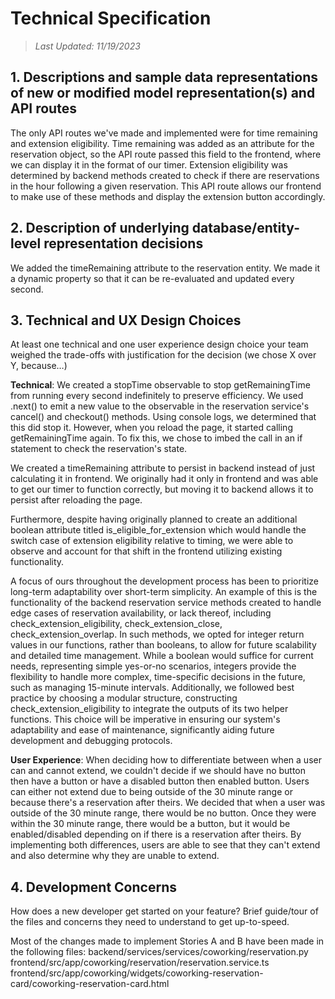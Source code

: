 # Technical Specification

> _Last Updated: 11/19/2023_

## 1. Descriptions and sample data representations of new or modified model representation(s) and API routes

The only API routes we've made and implemented were for time remaining and extension eligibility. Time remaining was added as an attribute for the reservation object, so the API route passed this field to the frontend, where we can display it in the format of our timer. Extension eligibility was determined by backend methods created to check if there are reservations in the hour following a given reservation. This API route allows our frontend to make use of these methods and display the extension button accordingly.

## 2. Description of underlying database/entity-level representation decisions

We added the timeRemaining attribute to the reservation entity. We made it a dynamic property so that it can be re-evaluated and updated every second.

## 3. Technical and UX Design Choices

At least one technical and one user experience design choice your team weighed the trade-offs with justification for the decision (we chose X over Y, because…)

**Technical**:
We created a stopTime observable to stop getRemainingTime from running every second indefinitely to preserve efficiency. We used .next() to emit a new value to the observable in the reservation service's cancel() and checkout() methods. Using console logs, we determined that this did stop it. However, when you reload the page, it started calling getRemainingTime again. To fix this, we chose to imbed the call in an if statement to check the reservation's state.

We created a timeRemaining attribute to persist in backend instead of just calculating it in frontend. We originally had it only in frontend and was able to get our timer to function correctly, but moving it to backend allows it to persist after reloading the page.

Furthermore, despite having originally planned to create an additional boolean attribute titled is_eligible_for_extension which would handle the switch case of extension eligibility relative to timing, we were able to observe and account for that shift in the frontend utilizing existing functionality.

A focus of ours throughout the development process has been to prioritize long-term adaptability over short-term simplicity. An example of this is the functionality of the backend reservation service methods created to handle edge cases of reservation availability, or lack thereof, including check_extension_eligibility, check_extension_close, check_extension_overlap. In such methods, we opted for integer return values in our functions, rather than booleans, to allow for future scalability and detailed time management. While a boolean would suffice for current needs, representing simple yes-or-no scenarios, integers provide the flexibility to handle more complex, time-specific decisions in the future, such as managing 15-minute intervals. Additionally, we followed best practice by choosing a modular structure, constructing check_extension_eligibility to integrate the outputs of its two helper functions. This choice will be imperative in ensuring our system's adaptability and ease of maintenance, significantly aiding future development and debugging protocols.

**User Experience**:
When deciding how to differentiate between when a user can and cannot extend, we couldn't decide if we should have no button then have a button or have a disabled button then enabled button. Users can either not extend due to being outside of the 30 minute range or because there's a reservation after theirs. We decided that when a user was outside of the 30 minute range, there would be no button. Once they were within the 30 minute range, there would be a button, but it would be enabled/disabled depending on if there is a reservation after theirs. By implementing both differences, users are able to see that they can't extend and also determine why they are unable to extend.

## 4. Development Concerns

How does a new developer get started on your feature? Brief guide/tour of the files and concerns they need to understand to get up-to-speed.

Most of the changes made to implement Stories A and B have been made in the following files:
backend/services/services/coworking/reservation.py
frontend/src/app/coworking/reservation/reservation.service.ts
frontend/src/app/coworking/widgets/coworking-reservation-card/coworking-reservation-card.html
